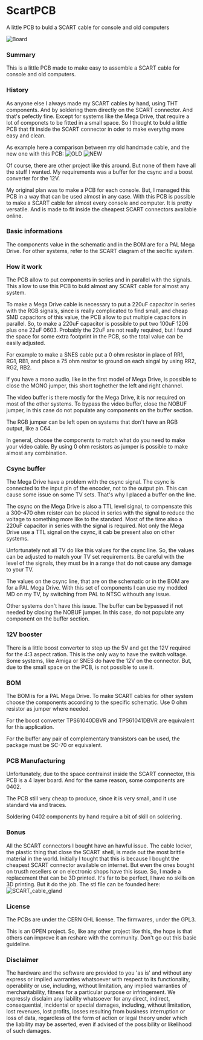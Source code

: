 # ScartPCB
A little PCB to buld a SCART cable for console and old computers

![Board](https://github.com/screwbreaker/ScartPCB/blob/main/Render/ScartPCB-bottom.png?raw=true)

### Summary
This is a little PCB made to make easy to assemble a SCART cable for console and old computers.

### History
As anyone else I always made my SCART cables by hand, using THT components. And by soldering them directly on the SCART connector.
And that's pefectly fine. Except for systems like the Mega Drive, that require a lot of componets to be fitted in a small space.
So I thought to buld a little PCB that fit inside the SCART connector in oder to make everythg more easy and clean.

As example here a comparison between my old handmade cable, and the new one with this PCB:
![OLD](https://github.com/screwbreaker/ScartPCB/blob/main/Pictures/OLD.jpg?raw=true)
![NEW](https://github.com/screwbreaker/ScartPCB/blob/main/Pictures/NEW.jpg?raw=true)

Of course, there are other project like this around. But none of them have all the stuff I wanted.
My requirements was a buffer for the csync and a boost converter for the 12V.

My original plan was to make a PCB for each console.
But, I managed this PCB in a way that can be used almost in any case.
With this PCB is possible to make a SCART cable for almost every console and computer. It is pretty versatile.
And is made to fit inside the cheapest SCART connectors available online.

### Basic informations
The components value in the schematic and in the BOM are for a PAL Mega Drive.
For other systems, refer to the SCART diagram of the secific system.

### How it work
The PCB allow to put components in series and in parallel with the signals.
This allow to use this PCB to buld almost any SCART cable for almost any system.

To make a Mega Drive cable is necessary to put a 220uF capacitor in series with the RGB signals, since is really complicated to find small, and cheap SMD capacitors of this value, the PCB allow to put multiple capacitors in parallel. So, to make a 220uF capacitor is possible to put two 100uF 1206 plus one 22uF 0603.
Probably the 22uF are not really required, but I found the space for some extra footprint in the PCB, so the total value can be easily adjusted.

For example to make a SNES cable put a 0 ohm resistor in place of RR1, RG1, RB1, and place a 75 ohm resitor to ground on each singal by using RR2, RG2, RB2.

If you have a mono audio, like in the first model of Mega Drive, is possible to close the MONO jumper, this short toghether the left and right channel.

The video buffer is there mostly for the Mega Drive, it is nor required on most of the other systems.
To bypass the video buffer, close the NOBUF jumper, in this case do not populate any components on the buffer section.

The RGB jumper can be left open on systems that don't have an RGB output, like a C64.

In general, choose the components to match what do you need to make your video cable. By using 0 ohm resistors as jumper is possible to make almost any combination.

### Csync buffer
The Mega Drive have a problem with the csync signal.
The csync is connected to the input pin of the encoder, not to the output pin.
This can cause some issue on some TV sets. That's why I placed a buffer on the line.

The csync on the Mega Drive is also a TTL level signal, to compensate this a 300-470 ohm reistor can be placed in series with the signal to reduce the voltage to something more like to the standard.
Most of the time also a 220uF capacitor in series with the signal is required.
Not only the Mega Drive use a TTL signal on the csync, it cab be present also on other systems.

Unfortunately not all TV do like this values for the csync line.
So, the values can be adjusted to match your TV set requirements.
Be careful with the level of the signals, they must be in a range that do not cause any damage to your TV.

The values on the csync line, that are on the schematic or in the BOM are for a PAL Mega Drive.
With this set of components I can use my modded MD on my TV, by switching from PAL to NTSC withouth any issue.

Other systems don't have this issue.
The buffer can be bypassed if not needed by closing the NOBUF jumper.
In this case, do not populate any component on the buffer section.

### 12V booster
There is a little boost converter to step up the 5V and get the 12V required for the 4:3 aspect ration.
This is the only way to have the switch voltage.
Some systems, like Amiga or SNES do have the 12V on the connector. But, due to the small space on the PCB, is not possible to use it.

### BOM
The BOM is for a PAL Mega Drive.
To make SCART cables for other system choose the components according to the specific schematic.
Use 0 ohm resistor as jumper where needed.

For the boost converter TPS61040DBVR and TPS61041DBVR are equivalent for this application.

For the buffer any pair of complementary transistors can be used, the package must be SC-70 or equivalent.

### PCB Manufacturing
Unfortunately, due to the space contrainst inside the SCART connector, this PCB is a 4 layer board.
And for the same reason, some components are 0402.

The PCB still very cheap to produce, since it is very small, and it use standard via and traces.

Soldering 0402 components by hand require a bit of skill on soldering.

### Bonus
All the SCART connectors I bought have an hawful issue. The cable locker, the plastic thing that close the SCART shell, is made out the most brittle material in the world.
Initially I tought that this is because I bought the cheapest SCART connector available on internet.
But even the ones bought on trusth resellers or on electronic shops have this issue.
So, I made a replacement that can be 3D printed. It's far to be perfect, I have no skills on 3D printing. But it do the job.
The stl file can be founded here:
![SCART_cable_gland](https://github.com/screwbreaker/ScartPCB/blob/main/Pictures/SCART_cable_gland.jpg?raw=true)

### License
The PCBs are under the CERN OHL license.
The firmwares, under the GPL3.

This is an OPEN project.
So, like any other project like this, the hope is that others can improve it an reshare with the community.
Don't go out this basic guideline.

### Disclaimer
The hardware and the software are provided to you 'as is' and without any express or implied warranties whatsoever with respect to its functionality, operability or use, including, without limitation, any implied warranties of merchantability, fitness for a particular purpose or infringement. We expressly disclaim any liability whatsoever for any direct, indirect, consequential, incidental or special damages, including, without limitation, lost revenues, lost profits, losses resulting from business interruption or loss of data, regardless of the form of action or legal theory under which the liability may be asserted, even if advised of the possibility or likelihood of such damages.

